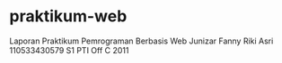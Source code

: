 praktikum-web
=============

Laporan Praktikum Pemrograman Berbasis Web
Junizar Fanny Riki Asri
110533430579
S1 PTI Off C 2011
